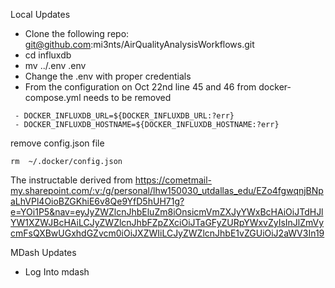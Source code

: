 Local Updates 

- Clone the following repo: git@github.com:mi3nts/AirQualityAnalysisWorkflows.git
- cd influxdb
- mv ../.env .env
- Change the .env with proper credentials
- From the configuration on Oct 22nd line 45 and 46 from docker-compose.yml needs to be removed 
```
 - DOCKER_INFLUXDB_URL=${DOCKER_INFLUXDB_URL:?err}
 - DOCKER_INFLUXDB_HOSTNAME=${DOCKER_INFLUXDB_HOSTNAME:?err} 
```
remove config.json file 
```
rm  ~/.docker/config.json
```


The instructable derived from https://cometmail-my.sharepoint.com/:v:/g/personal/lhw150030_utdallas_edu/EZo4fgwqnjBNpaLhVPl4OioBZGKhiE6v8Qe9YfD5hUH71g?e=YOi1P5&nav=eyJyZWZlcnJhbEluZm8iOnsicmVmZXJyYWxBcHAiOiJTdHJlYW1XZWJBcHAiLCJyZWZlcnJhbFZpZXciOiJTaGFyZURpYWxvZyIsInJlZmVycmFsQXBwUGxhdGZvcm0iOiJXZWIiLCJyZWZlcnJhbE1vZGUiOiJ2aWV3In19


MDash Updates 

- Log Into mdash 


